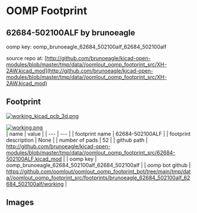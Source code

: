 # OOMP Footprint  
## 62684-502100ALF  by brunoeagle  
  
oomp key: oomp_brunoeagle_62684_502100alf_62684_502100alf  
  
source repo at: [http://github.com/brunoeagle/kicad-open-modules/blob/master/tmp/data//oomlout_oomp_footprint_src/XH-2AW.kicad_mod](http://github.com/brunoeagle/kicad-open-modules/blob/master/tmp/data//oomlout_oomp_footprint_src/XH-2AW.kicad_mod)  
## Footprint  
  
[![working_kicad_pcb_3d.png](working_kicad_pcb_3d_600.png)](working_kicad_pcb_3d.png)  
  
[![working.png](working_600.png)](working.png)  
| name | value | 
| --- | --- | 
| footprint name | 62684-502100ALF | 
| footprint description | None | 
| number of pads | 52 | 
| github path | http://github.com/brunoeagle/kicad-open-modules/blob/master/tmp/data//oomlout_oomp_footprint_src/62684-502100ALF.kicad_mod | 
| oomp key | oomp_brunoeagle_62684_502100alf_62684_502100alf | 
| oomp bot github | https://github.com/oomlout/oomlout_oomp_footprint_bot/tree/main/tmp/data//oomlout_oomp_footprint_src/footprints/brunoeagle_62684_502100alf_62684_502100alf/working | 
## Images  
